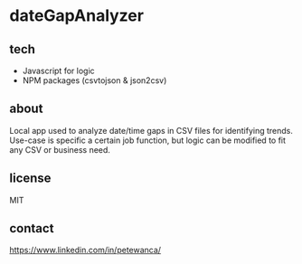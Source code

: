 # dateGapAnalyzer

## tech
- Javascript for logic
- NPM packages (csvtojson & json2csv)

## about
Local app used to analyze date/time gaps in CSV files for identifying trends. Use-case is specific a certain job function, but logic can be modified to fit any CSV or business need.

## license 
MIT

## contact
https://www.linkedin.com/in/petewanca/